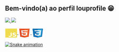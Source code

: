 ## Bem-vindo(a) ao perfil louprofile 😁

 <div>
   <a href="https://github.com/louprofile">
   <img height="180em" src="https://github-readme-stats.vercel.app/api?username=louprofile&show_icons=true&theme=onedark&include_all_commits=true&count_private=true"/>
   <img height="180em" src="https://github-readme-stats.vercel.app/api/top-langs/?username=louprofile&layout=compact&langs_count=6&theme=tokyonight"/>

</div>
<div style="display: inline_block"><br>
  <img align="center" alt="Js" height="30" width="40" src="https://raw.githubusercontent.com/devicons/devicon/master/icons/javascript/javascript-plain.svg">
  <img align="center" alt="HTML" height="30" width="40" src="https://raw.githubusercontent.com/devicons/devicon/master/icons/html5/html5-original.svg">
  <img align="center" alt="CSS" height="30" width="40" src="https://raw.githubusercontent.com/devicons/devicon/master/icons/css3/css3-original.svg">
</div>
 

  ![Snake animation](https://github.com/louprofile/louprofile/blob/output/github-contribution-grid-snake.svg)

</div>
